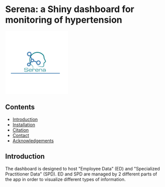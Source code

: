 #  Serena: a Shiny dashboard for monitoring of hypertension

<img src="www/logo2.png" align="center" />


## Contents

- [Introduction](#introduction)
- [Installation](#installation)
- [Citation](#citation)
- [Contact](#contact)
- [Acknowledgements](#acknowledgements)

## Introduction
The dashboard is designed to host "Employee Data" (ED) and "Specialized Practitioner Data" (SPD). ED and SPD are managed by 2 different parts of the app in order to visualize different types of information.


